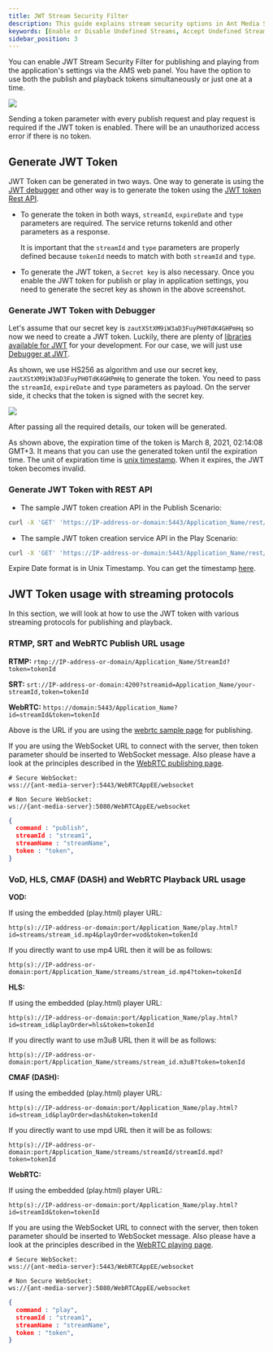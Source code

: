 ```yaml
---
title: JWT Stream Security Filter
description: This guide explains stream security options in Ant Media Server, and how you can Enable Disable, or Accept Undefined Streams.
keywords: [Enable or Disable Undefined Streams, Accept Undefined Streams, One Time Token Control, Stream security, Ant Media Server Documentation, Ant Media Server Tutorials]
sidebar_position: 3
---
```


You can enable JWT Stream Security Filter for publishing and playing from the application's settings via the AMS web panel. You have the option to use both the publish and playback tokens simultaneously or just one at a time.

![](@site/static/img/ant-media-server-jwt-stream-security-filter-dashboard.png)

Sending a token parameter with every publish request and play request is required if the JWT token is enabled. There will be an unauthorized access error if there is no token.

## Generate JWT Token

JWT Token can be generated in two ways. One way to generate is using the [JWT debugger](https://jwt.io/#debugger-io) and other way is to generate the token using the [JWT token Rest API](https://antmedia.io/rest/#/BroadcastRestService/getJwtTokenV2).

 - To generate the token in both ways, ```streamId```, ```expireDate```
   and ```type``` parameters are required. The service returns tokenId
and other parameters as a response.
   
   It is important that the ```streamId``` and ```type``` parameters are
   properly defined because ```tokenId``` needs to match with both
   ```streamId``` and ```type```.
   
 - To generate the JWT token, a `Secret key` is also necessary. Once you enable the JWT token for publish or play in application settings, you need to generate the secret key as shown in the above screenshot.

### Generate JWT Token with Debugger

Let's assume that our secret key is ```zautXStXM9iW3aD3FuyPH0TdK4GHPmHq``` so now we need to create a JWT token. Luckily, there are plenty of [libraries available for JWT](https://jwt.io/#libraries-io) for your development. For our case, we will just use [Debugger at JWT](https://jwt.io/#debugger-io).

As shown, we use HS256 as algorithm and use our secret key, ```zautXStXM9iW3aD3FuyPH0TdK4GHPmHq``` to generate the token. You need to pass the `streamId`, `expireDate` and `type` parameters as payload. On the server side, it checks that the token is signed with the secret key. 

![](@site/static/img/generate-jwt-stream-token-with-expiration.png)  

After passing all the required details, our token will be generated.

As shown above, the expiration time of the token is March 8, 2021, 02:14:08 GMT+3. It means that you can use the generated token until the expiration time. The unit of expiration time is [unix timestamp](https://www.unixtimestamp.com/). When it expires, the JWT token becomes invalid.

### Generate JWT Token with REST API

 - The sample JWT token creation API in the Publish Scenario:

```bash
curl -X 'GET' 'https://IP-address-or-domain:5443/Application_Name/rest/v2/broadcasts/streamId/jwt-token?expireDate=Expire_Date&type=publish' -H 'accept: application/json'
```

 - The sample JWT token creation service API in the Play Scenario:

```bash
curl -X 'GET' 'https://IP-address-or-domain:5443/Application_Name/rest/v2/broadcasts/streamId/jwt-token?expireDate=Expire_Date&type=play' -H 'accept: application/json'
```

Expire Date format is in Unix Timestamp. You can get the timestamp [here](https://www.epochconverter.com/).

## JWT Token usage with streaming protocols

In this section, we will look at how to use the JWT token with various streaming protocols for publishing and playback.

### RTMP, SRT and WebRTC Publish URL usage

**RTMP:**
`rtmp://IP-address-or-domain/Application_Name/StreamId?token=tokenId`

**SRT:** 
`srt://IP-address-or-domain:4200?streamid=Application_Name/your-streamId,token=tokenId`

**WebRTC:**
`https://domain:5443/Application_Name?id=streamId&token=tokenId`

Above is the URL if you are using the [webrtc sample page](https://antmedia.io/docs/guides/publish-live-stream/webrtc/) for publishing.

If you are using the WebSocket URL to connect with the server, then token parameter should be inserted to WebSocket message. Also please have a look at the principles described in the [WebRTC publishing page](https://antmedia.io/docs/guides/publish-live-stream/webrtc/webrtc-websocket-messaging-reference/#publishing-webrtc-stream).

```shell
# Secure WebSocket: 
wss://{ant-media-server}:5443/WebRTCAppEE/websocket

# Non Secure WebSocket: 
ws://{ant-media-server}:5080/WebRTCAppEE/websocket
```

```json
{
  command : "publish",
  streamId : "stream1",
  streamName : "streamName",
  token : "token",
}
```

### VoD, HLS, CMAF (DASH) and WebRTC Playback URL usage

**VOD:**

If using the embedded (play.html) player URL:
```
http(s)://IP-address-or-domain:port/Application_Name/play.html?id=streams/stream_id.mp4&playOrder=vod&token=tokenId
```
If you directly want to use mp4 URL then it will be as follows:
```
http(s)://IP-address-or-domain:port/Application_Name/streams/stream_id.mp4?token=tokenId
```
**HLS:**

If using the embedded (play.html) player URL:
```
http(s)://IP-address-or-domain:port/Application_Name/play.html?id=stream_id&playOrder=hls&token=tokenId
```

If you directly want to use m3u8 URL then it will be as follows:

```
http(s)://IP-address-or-domain:port/Application_Name/streams/stream_id.m3u8?token=tokenId
```

**CMAF (DASH):**

If using the embedded (play.html) player URL:
```
http(s)://IP-address-or-domain:port/Application_Name/play.html?id=stream_id&playOrder=dash&token=tokenId
```

If you directly want to use mpd URL then it will be as follows:

```
http(s)://IP-address-or-domain:port/Application_Name/streams/streamId/streamId.mpd?token=tokenId
```

**WebRTC:**

If using the embedded (play.html) player URL:

`http(s)://IP-address-or-domain:port/Application_Name/play.html?id=streamId&token=tokenId`

If you are using the WebSocket URL to connect with the server, then token parameter should be inserted to WebSocket message. Also please have a look at the principles described in the [WebRTC playing page](https://antmedia.io/docs/guides/publish-live-stream/webrtc/webrtc-websocket-messaging-reference/#playing-webrtc-stream).

```shell
# Secure WebSocket: 
wss://{ant-media-server}:5443/WebRTCAppEE/websocket

# Non Secure WebSocket: 
ws://{ant-media-server}:5080/WebRTCAppEE/websocket
```

```json
{
  command : "play",
  streamId : "stream1",
  streamName : "streamName",
  token : "token",
}
```
